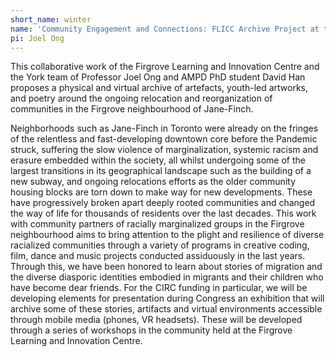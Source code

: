 ```yaml
---
short_name: winter
name: 'Community Engagement and Connections: FLICC Archive Project at the Gales Gallery'
pi: Joel Ong
---
```

This collaborative work of the Firgrove Learning and Innovation Centre and the York team of Professor Joel Ong and AMPD PhD student David Han proposes a physical and virtual archive of artefacts, youth-led artworks, and poetry around the ongoing relocation and reorganization of communities in the Firgrove neighbourhood of Jane-Finch.

Neighborhoods such as Jane-Finch in Toronto were already on the fringes of the relentless and fast-developing downtown core before the Pandemic struck, suffering the slow violence of marginalization, systemic racism and erasure embedded within the society, all whilst undergoing some of the largest transitions in its geographical landscape such as the building of a new subway, and ongoing relocations efforts as the older community housing blocks are torn down to make way for new developments. These have progressively broken apart deeply rooted communities and changed the way of life for thousands of residents over the last decades. This work with community partners of racially marginalized groups in the Firgrove neighbourhood aims to bring attention to the plight and resilience of diverse racialized communities through a variety of programs in creative coding, film, dance and music projects conducted assiduously in the last years. Through this, we have been honored to learn about stories of migration and the diverse diasporic identities embodied in migrants and their children who have become dear friends. For the CIRC funding in particular, we will be developing elements for presentation during Congress an exhibition that will archive some of these stories, artifacts and virtual environments accessible through mobile media (phones, VR headsets). These will be developed through a series of workshops in the community held at the Firgrove Learning and Innovation Centre.